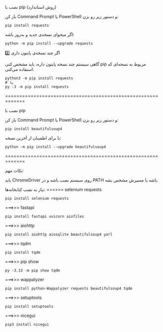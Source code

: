 نصب با pip (روش استاندارد)

باز کن Command Prompt یا PowerShell و دستور زیر رو بزن:
```
pip install requests
```

اگر میخوای نسخه‌ی جدید و به‌روز باشه:
```
python -m pip install --upgrade requests
```
2️⃣ اگر چند نسخه‌ی پایتون داری

گاهی سیستم چند نسخه پایتون داره، باید مشخص کنی pip مربوط به نسخه‌ای که استفاده می‌کنی:
```
python3 -m pip install requests
# یا
py -3 -m pip install requests
```


=============================================================

نصب با pip

باز کن Command Prompt یا PowerShell و دستور زیر رو بزن:

```
pip install beautifulsoup4
```

یا برای اطمینان از آخرین نسخه:
```
python -m pip install --upgrade beautifulsoup4
```


=============================================================

نکات مهم:

باید ChromeDriver روی سیستم نصب باشه و در PATH باشه یا مسیرش مشخص بشه.

نیاز به نصب کتابخانه‌ها:
===>>> selenium requests
```
pip install selenium requests
```

===>>> fastapi
```
pip install fastapi uvicorn aiofiles
```

===>>> aiohttp
```
pip install aiohttp aiosqlite beautifulsoup4 yarl
```

===>>> tqdm
```
pip install tqdm
```

===>>> pip show
```
py -3.13 -m pip show tqdm
```

===>>> wappalyzer
```
pip install python-Wappalyzer requests beautifulsoup4 tqdm
```

===>>> setuptools
```
pip install setuptools
```

===>>> nicegui
```
pip3 install nicegui
```
